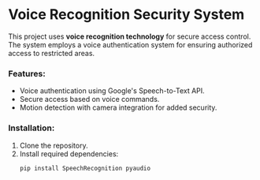 # Voice Recognition Security System

This project uses **voice recognition technology** for secure access control. The system employs a voice authentication system for ensuring authorized access to restricted areas.

### Features:
- Voice authentication using Google's Speech-to-Text API.
- Secure access based on voice commands.
- Motion detection with camera integration for added security.

### Installation:
1. Clone the repository.
2. Install required dependencies:
   ```bash
   pip install SpeechRecognition pyaudio

